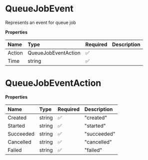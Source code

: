 # QueueJobEvent

Represents an event for queue job

**Properties**

| Name   | Type                | Required | Description |
| :----- | :------------------ | :------- | :---------- |
| Action | QueueJobEventAction | ✅       |             |
| Time   | string              | ✅       |             |

# QueueJobEventAction

**Properties**

| Name      | Type   | Required | Description |
| :-------- | :----- | :------- | :---------- |
| Created   | string | ✅       | "created"   |
| Started   | string | ✅       | "started"   |
| Succeeded | string | ✅       | "succeeded" |
| Cancelled | string | ✅       | "cancelled" |
| Failed    | string | ✅       | "failed"    |
